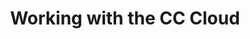 ---
layout: episode
title: "Working with the CC Cloud"
teaching: 150
exercises: 0
questions:
- "How do I use a cloud?"
objectives:
- "List of objectives"
keypoints:
- "A Keypoint 0"
---